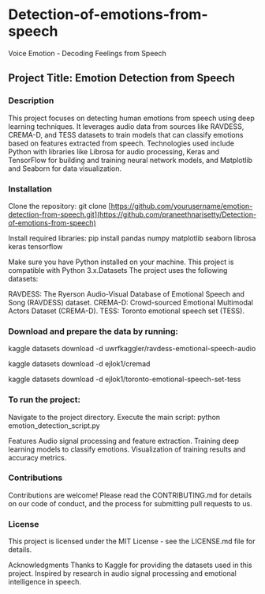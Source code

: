 # Detection-of-emotions-from-speech
Voice Emotion - Decoding Feelings from Speech

## Project Title: Emotion Detection from Speech


### Description
This project focuses on detecting human emotions from speech using deep learning techniques. It leverages audio data from sources like RAVDESS, CREMA-D, and TESS datasets to train models that can classify emotions based on features extracted from speech. Technologies used include Python with libraries like Librosa for audio processing, Keras and TensorFlow for building and training neural network models, and Matplotlib and Seaborn for data visualization.

### Installation
Clone the repository:
git clone [https://github.com/yourusername/emotion-detection-from-speech.git](https://github.com/praneethnarisetty/Detection-of-emotions-from-speech)

Install required libraries:
pip install pandas numpy matplotlib seaborn librosa keras tensorflow

Make sure you have Python installed on your machine. 
This project is compatible with Python 3.x.Datasets
The project uses the following datasets:

RAVDESS: The Ryerson Audio-Visual Database of Emotional Speech and Song (RAVDESS) dataset.
CREMA-D: Crowd-sourced Emotional Multimodal Actors Dataset (CREMA-D).
TESS: Toronto emotional speech set (TESS).

### Download and prepare the data by running:
kaggle datasets download -d uwrfkaggler/ravdess-emotional-speech-audio

kaggle datasets download -d ejlok1/cremad

kaggle datasets download -d ejlok1/toronto-emotional-speech-set-tess


### To run the project:

Navigate to the project directory.
Execute the main script:
python emotion_detection_script.py

Features
Audio signal processing and feature extraction.
Training deep learning models to classify emotions.
Visualization of training results and accuracy metrics.

### Contributions
Contributions are welcome! Please read the CONTRIBUTING.md for details on our code of conduct, and the process for submitting pull requests to us.

### License
This project is licensed under the MIT License - see the LICENSE.md file for details.

Acknowledgments
Thanks to Kaggle for providing the datasets used in this project.
Inspired by research in audio signal processing and emotional intelligence in speech.
